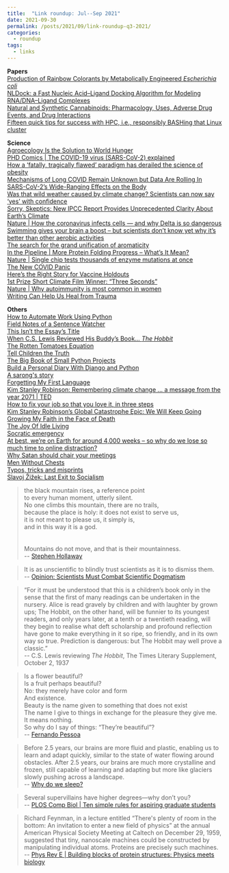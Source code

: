 ```yaml
---
title:  "Link roundup: Jul--Sep 2021"
date: 2021-09-30
permalink: /posts/2021/09/link-roundup-q3-2021/
categories: 
  - roundup
tags:
  - links
---
```

  
**Papers**  
[Production of Rainbow Colorants by Metabolically Engineered _Escherichia coli_](https://onlinelibrary.wiley.com/doi/10.1002/advs.202100743)  
[NLDock: a Fast Nucleic Acid–Ligand Docking Algorithm for Modeling RNA/DNA–Ligand Complexes](https://pubs.acs.org/doi/10.1021/acs.jcim.1c00341)  
[Natural and Synthetic Cannabinoids: Pharmacology, Uses, Adverse Drug Events, and Drug Interactions](https://accp1.onlinelibrary.wiley.com/doi/full/10.1002/jcph.1871)  
[Fifteen quick tips for success with HPC, i.e., responsibly BASHing that Linux cluster](https://journals.plos.org/ploscompbiol/article?id=10.1371/journal.pcbi.1009207)  
  
**Science**   
[Agroecology Is the Solution to World Hunger](https://www.scientificamerican.com/article/agroecology-is-the-solution-to-world-hunger/)   
[PHD Comics \| The COVID-19 virus (SARS-CoV-2) explained](http://phdcomics.com/comics.php?f=2047)  
[How a ‘fatally, tragically flawed’ paradigm has derailed the science of obesity](https://www.statnews.com/2021/09/13/how-a-fatally-tragically-flawed-paradigm-has-derailed-the-science-of-obesity/)  
[Mechanisms of Long COVID Remain Unknown but Data Are Rolling In](https://www.the-scientist.com/features/mechanisms-of-long-covid-remain-unknown-but-data-are-rolling-in-69066)  
[SARS-CoV-2’s Wide-Ranging Effects on the Body](https://www.the-scientist.com/features/sars-cov-2-s-wide-ranging-effects-on-the-body-69109)  
[Was that wild weather caused by climate change? Scientists can now say ‘yes’ with confidence](https://edition.cnn.com/interactive/2021/08/world/extreme-weather-climate-change/)  
[Sorry, Skeptics: New IPCC Report Provides Unprecedented Clarity About Earth’s Climate](https://www.forbes.com/sites/startswithabang/2021/08/10/sorry-skeptics-new-ipcc-report-provides-unprecedented-clarity-about-earths-climate/)  
[Nature \| How the coronavirus infects cells — and why Delta is so dangerous](https://www.nature.com/articles/d41586-021-02039-y)  
[Swimming gives your brain a boost – but scientists don’t know yet why it’s better than other aerobic activities](https://theconversation.com/swimming-gives-your-brain-a-boost-but-scientists-dont-know-yet-why-its-better-than-other-aerobic-activities-164297)  
[The search for the grand unification of aromaticity](https://www.chemistryworld.com/features/the-search-for-the-grand-unification-of-aromaticity/4013915.article)  
[In the Pipeline \| More Protein Folding Progress – What’s It Mean?](https://blogs.sciencemag.org/pipeline/archives/2021/07/23/more-protein-folding-progress-whats-it-mean)  
[Nature \| Single chip tests thousands of enzyme mutations at once](https://www.nature.com/articles/d41586-021-02034-3)  
[The New COVID Panic](https://slate.com/technology/2021/07/covid-delta-variant-risk-vaccinated-breakthrough-cases.html)  
[Here’s the Right Story for Vaccine Holdouts](https://nautil.us/issue/103/healthy-communication/heres-the-right-story-for-vaccine-holdouts)  
[1st Prize Short Climate Film Winner: “Three Seconds”](https://vimeo.com/208145716)  
[Nature \| Why autoimmunity is most common in women](https://www.nature.com/articles/d41586-021-01836-9)  
[Writing Can Help Us Heal from Trauma ](https://hbr.org/2021/07/writing-can-help-us-heal-from-trauma)  
   
**Others**  
[How to Automate Work Using Python](https://www.freecodecamp.org/news/how-to-automate-things-using-python)  
[Field Notes of a Sentence Watcher](https://hedgehogreview.com/web-features/thr/posts/field-notes-of-a-sentence-watcher)  
[This Isn’t the Essay’s Title](https://themillions.com/2021/09/this-isnt-the-essays-title.html)  
[When C.S. Lewis Reviewed His Buddy’s Book… _The Hobbit_](https://lithub.com/when-c-s-lewis-reviewed-his-buddys-book-the-hobbit/)  
[The Rotten Tomatoes Equation](https://3quarksdaily.com/3quarksdaily/2021/09/the-rotten-tomatoes-equation.html)  
[Tell Children the Truth](https://www.theatlantic.com/health/archive/2021/09/how-tell-children-truth-about-cancer/620040/)  
[The Big Book of Small Python Projects](https://inventwithpython.com/bigbookpython/)  
[Build a Personal Diary With Django and Python](https://realpython.com/django-diary-project-python/)  
[A sarong's story](https://kontinentalist.com/stories/the-sarong-and-gender-colonialism-in-asia)  
[Forgetting My First Language](https://www.newyorker.com/culture/personal-history/forgetting-my-first-language)  
[Kim Stanley Robinson: Remembering climate change ... a message from the year 2071 | TED](https://www.youtube.com/watch?v=dzWRHi-Bmuk)  
[How to fix your job so that you love it, in three steps](https://edition.cnn.com/2021/09/06/health/love-job-you-hate-wisdom-project-wellness/)  
[Kim Stanley Robinson’s Global Catastrophe Epic: We Will Keep Going](https://3quarksdaily.com/3quarksdaily/2021/09/kim-stanley-robinsons-global-catastrophe-epic-we-will-keep-going.html)  
[Growing My Faith in the Face of Death](https://amp.theatlantic.com/amp/article/618219/)   
[The Joy Of Idle Living](https://www.ozy.com/the-new-and-the-next/the-joy-of-idle-living/440357/)  
[Socratic emergency](https://existentialcomics.com/comic/406)  
[At best, we’re on Earth for around 4,000 weeks – so why do we lose so much time to online distraction?](https://www.theguardian.com/books/2021/aug/07/on-earth-4000-weeks-so-why-lose-time-online-distraction-oliver-burkeman)  
[Why Satan should chair your meetings](https://www.economist.com/1843/2021/08/03/why-satan-should-chair-your-meetings)  
[Men Without Chests](https://www.artofmanliness.com/articles/men-without-chests/)  
[Typos, tricks and misprints](https://aeon.co/essays/why-is-the-english-spelling-system-so-weird-and-inconsistent)  
[Slavoj Žižek: Last Exit to Socialism](https://jacobinmag.com/2021/07/slavoj-zizek-climate-change-global-warming-nature-ecological-crises-socialism-final-exit)  
  
>the black mountain rises, a reference point  
to every human moment, utterly silent.  
No one climbs this mountain, there are no trails,  
because the place is holy: it does not exist to serve us,  
it is not meant to please us, it simply is,  
and in this way it is a god.<br><br>  
Mountains do not move, and that is their mountainness.  
-- [Stephen Hollaway](https://3quarksdaily.com/3quarksdaily/2021/09/friday-poem-268.html)
  
>It is as unscientific to blindly trust scientists as it is to dismiss them.  
-- [Opinion: Scientists Must Combat Scientific Dogmatism](https://www.the-scientist.com/news-opinion/opinion-scientists-must-combat-scientific-dogmatism-69216)   
  
>“For it must be understood that this is a children’s book only in the sense that the first of many readings can be undertaken in the nursery. Alice is read gravely by children and with laughter by grown ups; The Hobbit, on the other hand, will be funnier to its youngest readers, and only years later, at a tenth or a twentieth reading, will they begin to realise what deft scholarship and profound reflection have gone to make everything in it so ripe, so friendly, and in its own way so true. Prediction is dangerous: but The Hobbit may well prove a classic.”  
-- C.S. Lewis reviewing _The Hobbit_, The Times Literary Supplement, October 2, 1937
  
>Is a flower beautiful?  
Is a fruit perhaps beautiful?  
No: they merely have color and form  
And existence.  
Beauty is the name given to something that does not exist  
The name I give to things in exchange for the pleasure they give me.  
It means nothing.  
So why do I say of things: “They’re beautiful”?  
-- [Fernando Pessoa](https://3quarksdaily.com/3quarksdaily/2021/09/friday-poem-267.html)  
    
>Before 2.5 years, our brains are more fluid and plastic, enabling us to learn and adapt quickly, similar to the state of water flowing around obstacles. After 2.5 years, our brains are much more crystalline and frozen, still capable of learning and adapting but more like glaciers slowly pushing across a landscape.    
-- [Why do we sleep?](https://aeon.co/essays/a-quantitative-theory-unlocks-the-mysteries-of-why-we-sleep)  
  
>Several supervillains have higher degrees—why don’t you?  
-- [PLOS Comp Biol \| Ten simple rules for aspiring graduate students](https://journals.plos.org/ploscompbiol/article?id=10.1371%2Fjournal.pcbi.1009276)  
  
>Richard Feynman, in a lecture entitled “There's plenty of room in the bottom: An invitation to enter a new field of physics” at the annual American Physical Society Meeting at Caltech on December 29, 1959, suggested that tiny, nanoscale machines could be constructed by manipulating individual atoms. Proteins are precisely such machines.  
-- [Phys Rev E \| Building blocks of protein structures: Physics meets biology](https://journals.aps.org/pre/abstract/10.1103/PhysRevE.104.014402)
<!-- 
>Have you ever thought of the perfect quip or comeback after it didn’t matter—a minute, hour, or day after your conversation has ended?  
Well, there’s a name for that phenomenon. It’s called l’esprit de l’escalier, or the spirit of the staircase, and refers to the perfect retort that arises at the wrong time.  
-- [The Secret to Being Witty, Revealed](https://getpocket.com/explore/item/the-secret-to-being-witty-revealed)   
-->
